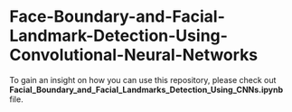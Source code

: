 # Face-Boundary-and-Facial-Landmark-Detection-Using-Convolutional-Neural-Networks

To gain an insight on how you can use this repository, please check out **Facial_Boundary_and_Facial_Landmarks_Detection_Using_CNNs.ipynb** file.
